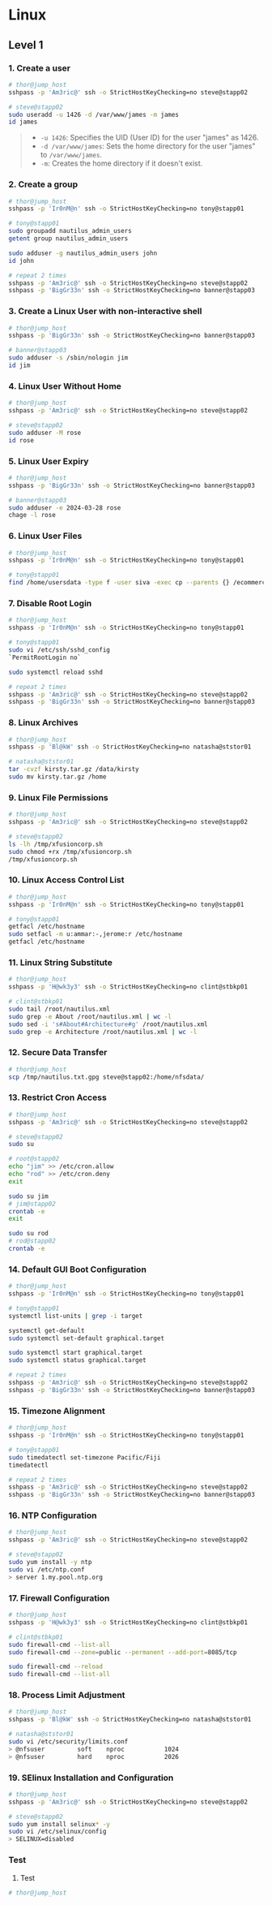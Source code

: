 # Linux

## Level 1

### 1. Create a user

```bash
# thor@jump_host
sshpass -p 'Am3ric@' ssh -o StrictHostKeyChecking=no steve@stapp02

# steve@stapp02
sudo useradd -u 1426 -d /var/www/james -m james
id james
```

> - `-u 1426`: Specifies the UID (User ID) for the user "james" as 1426.
> - `-d /var/www/james`: Sets the home directory for the user "james" to `/var/www/james`.
> - `-m`: Creates the home directory if it doesn't exist.




### 2. Create a group

```bash
# thor@jump_host
sshpass -p 'Ir0nM@n' ssh -o StrictHostKeyChecking=no tony@stapp01

# tony@stapp01
sudo groupadd nautilus_admin_users
getent group nautilus_admin_users

sudo adduser -g nautilus_admin_users john
id john

# repeat 2 times
sshpass -p 'Am3ric@' ssh -o StrictHostKeyChecking=no steve@stapp02
sshpass -p 'BigGr33n' ssh -o StrictHostKeyChecking=no banner@stapp03
```



### 3. Create a Linux User with non-interactive shell

```bash
# thor@jump_host
sshpass -p 'BigGr33n' ssh -o StrictHostKeyChecking=no banner@stapp03

# banner@stapp03
sudo adduser -s /sbin/nologin jim
id jim
```



### 4. Linux User Without Home

```bash
# thor@jump_host
sshpass -p 'Am3ric@' ssh -o StrictHostKeyChecking=no steve@stapp02

# steve@stapp02
sudo adduser -M rose
id rose
```



### 5. Linux User Expiry

```bash
# thor@jump_host
sshpass -p 'BigGr33n' ssh -o StrictHostKeyChecking=no banner@stapp03

# banner@stapp03
sudo adduser -e 2024-03-28 rose
chage -l rose
```



### 6. Linux User Files

```bash
# thor@jump_host
sshpass -p 'Ir0nM@n' ssh -o StrictHostKeyChecking=no tony@stapp01

# tony@stapp01
find /home/usersdata -type f -user siva -exec cp --parents {} /ecommerce \;
```



### 7. Disable Root Login

```bash
# thor@jump_host
sshpass -p 'Ir0nM@n' ssh -o StrictHostKeyChecking=no tony@stapp01

# tony@stapp01
sudo vi /etc/ssh/sshd_config
`PermitRootLogin no`

sudo systemctl reload sshd

# repeat 2 times
sshpass -p 'Am3ric@' ssh -o StrictHostKeyChecking=no steve@stapp02
sshpass -p 'BigGr33n' ssh -o StrictHostKeyChecking=no banner@stapp03
```



### 8. Linux Archives

```bash
# thor@jump_host
sshpass -p 'Bl@kW' ssh -o StrictHostKeyChecking=no natasha@ststor01

# natasha@ststor01
tar -cvzf kirsty.tar.gz /data/kirsty
sudo mv kirsty.tar.gz /home
```



### 9. Linux File Permissions

```bash
# thor@jump_host
sshpass -p 'Am3ric@' ssh -o StrictHostKeyChecking=no steve@stapp02

# steve@stapp02
ls -lh /tmp/xfusioncorp.sh
sudo chmod +rx /tmp/xfusioncorp.sh
/tmp/xfusioncorp.sh
```



### 10. Linux Access Control List

```bash
# thor@jump_host
sshpass -p 'Ir0nM@n' ssh -o StrictHostKeyChecking=no tony@stapp01

# tony@stapp01
getfacl /etc/hostname
sudo setfacl -m u:ammar:-,jerome:r /etc/hostname
getfacl /etc/hostname
```



### 11. Linux String Substitute

```bash
# thor@jump_host
sshpass -p 'H@wk3y3' ssh -o StrictHostKeyChecking=no clint@stbkp01

# clint@stbkp01
sudo tail /root/nautilus.xml
sudo grep -e About /root/nautilus.xml | wc -l
sudo sed -i 's#About#Architecture#g' /root/nautilus.xml
sudo grep -e Architecture /root/nautilus.xml | wc -l
```



### 12. Secure Data Transfer

```bash
# thor@jump_host
scp /tmp/nautilus.txt.gpg steve@stapp02:/home/nfsdata/
```



### 13. Restrict Cron Access

```bash
# thor@jump_host
sshpass -p 'Am3ric@' ssh -o StrictHostKeyChecking=no steve@stapp02

# steve@stapp02
sudo su

# root@stapp02
echo "jim" >> /etc/cron.allow
echo "rod" >> /etc/cron.deny
exit

sudo su jim
# jim@stapp02
crontab -e
exit

sudo su rod
# rod@stapp02
crontab -e
```



### 14. Default GUI Boot Configuration

```bash
# thor@jump_host
sshpass -p 'Ir0nM@n' ssh -o StrictHostKeyChecking=no tony@stapp01

# tony@stapp01
systemctl list-units | grep -i target

systemctl get-default
sudo systemctl set-default graphical.target

sudo systemctl start graphical.target
sudo systemctl status graphical.target

# repeat 2 times
sshpass -p 'Am3ric@' ssh -o StrictHostKeyChecking=no steve@stapp02
sshpass -p 'BigGr33n' ssh -o StrictHostKeyChecking=no banner@stapp03
```



### 15. Timezone Alignment

```bash
# thor@jump_host
sshpass -p 'Ir0nM@n' ssh -o StrictHostKeyChecking=no tony@stapp01

# tony@stapp01
sudo timedatectl set-timezone Pacific/Fiji
timedatectl

# repeat 2 times
sshpass -p 'Am3ric@' ssh -o StrictHostKeyChecking=no steve@stapp02
sshpass -p 'BigGr33n' ssh -o StrictHostKeyChecking=no banner@stapp03
```



### 16. NTP Configuration

```bash
# thor@jump_host
sshpass -p 'Am3ric@' ssh -o StrictHostKeyChecking=no steve@stapp02

# steve@stapp02
sudo yum install -y ntp
sudo vi /etc/ntp.conf
> server 1.my.pool.ntp.org
```



### 17. Firewall Configuration

```bash
# thor@jump_host
sshpass -p 'H@wk3y3' ssh -o StrictHostKeyChecking=no clint@stbkp01

# clint@stbkp01
sudo firewall-cmd --list-all
sudo firewall-cmd --zone=public --permanent --add-port=8085/tcp

sudo firewall-cmd --reload
sudo firewall-cmd --list-all
```



### 18. Process Limit Adjustment

```bash
# thor@jump_host
sshpass -p 'Bl@kW' ssh -o StrictHostKeyChecking=no natasha@ststor01

# natasha@ststor01
sudo vi /etc/security/limits.conf
> @nfsuser         soft    nproc           1024
> @nfsuser         hard    nproc           2026
```



### 19. SElinux Installation and Configuration

```bash
# thor@jump_host
sshpass -p 'Am3ric@' ssh -o StrictHostKeyChecking=no steve@stapp02

# steve@stapp02
sudo yum install selinux* -y
sudo vi /etc/selinux/config
> SELINUX=disabled
```



### Test

1. Test

```bash
# thor@jump_host

```

